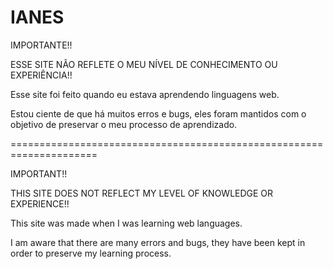 # IANES

IMPORTANTE!!

ESSE SITE NÃO REFLETE O MEU NÍVEL DE CONHECIMENTO OU EXPERIÊNCIA!!


Esse site foi feito quando eu estava aprendendo linguagens web.

Estou ciente de que há muitos erros e bugs, eles foram mantidos com o objetivo de preservar o meu processo de aprendizado.

=====================================================================

IMPORTANT!!

THIS SITE DOES NOT REFLECT MY LEVEL OF KNOWLEDGE OR EXPERIENCE!!


This site was made when I was learning web languages.

I am aware that there are many errors and bugs, they have been kept in order to preserve my learning process.
